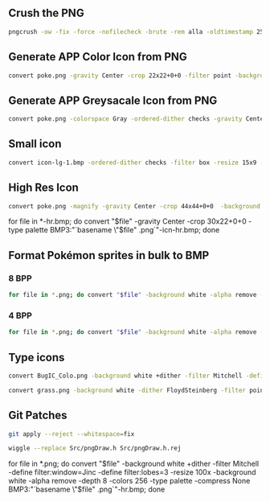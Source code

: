 ## Crush the PNG
```bash
pngcrush -ow -fix -force -nofilecheck -brute -rem alla -oldtimestamp 252.png
```
## Generate APP Color Icon from PNG
``` bash
convert poke.png -gravity Center -crop 22x22+0+0 -filter point -background '#00FF00' -alpha remove -depth 8 -type palette BMP3:poke-8.bmp
```

## Generate APP Greysacale Icon from PNG
``` bash
convert poke.png -colorspace Gray -ordered-dither checks -gravity Center -crop 22x22+0+0 -filter point -background white -alpha remove -depth 1 -type palette BMP3:poke-1.bmp
```

## Small icon
``` bash
convert icon-lg-1.bmp -ordered-dither checks -filter box -resize 15x9 -gravity center -background white -extent 15x9 -depth 1 -type palette BMP3:icon-sm-1.bmp
```

## High Res Icon
``` bash
convert poke.png -magnify -gravity Center -crop 44x44+0+0  -background '#00FF00' -alpha remove -depth 8 -type palette BMP3:poke-8-d144.bmp
```

for file in *-hr.bmp; do convert "$file" -gravity Center -crop 30x22+0+0 -type palette BMP3:"`basename \"$file\" .png`"-icn-hr.bmp; done

## Format Pokémon sprites in bulk to BMP
### 8 BPP 
``` bash
for file in *.png; do convert "$file" -background white -alpha remove -depth 8 -type palette BMP3:"`basename \"$file\" .png`"-8.bmp; done
```

### 4 BPP
``` bash
for file in *.png; do convert "$file" -background white -alpha remove -colorspace gray -depth 4 -type palette BMP3:"`basename \"$file\" .png`"-4.bmp; done
```


## Type icons
``` bash
convert BugIC_Colo.png -background white +dither -filter Mitchell -define filter:window=Jinc -define filter:lobes=2 -resize 64x -background white -alpha remove -depth 8 -colors 256 -type palette -compress None BMP3:out.bmp

convert grass.png -background white -dither FloydSteinberg -filter point -resize 32x -gravity center -background white -alpha remove -colorspace gray -depth 4 -type palette -compress None BMP3:out.bmp
 ```

## Git Patches
``` bash
git apply --reject --whitespace=fix

wiggle --replace Src/pngDraw.h Src/pngDraw.h.rej
```
for file in *.png; do convert "$file" -background white +dither -filter Mitchell -define filter:window=Jinc -define filter:lobes=3 -resize 100x -background white -alpha remove -depth 8 -colors 256 -type palette -compress None BMP3:"`basename \"$file\" .png`"-hr.bmp; done


